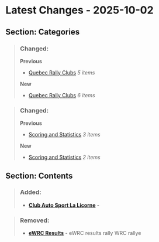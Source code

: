 # Latest Changes - 2025-10-02
## Section: Categories
>### Changed:
>**Previous**
> - [Quebec Rally Clubs](#quebec-rally-clubs) _5 items_
>
>**New**
> - [Quebec Rally Clubs](#quebec-rally-clubs) _6 items_

>### Changed:
>**Previous**
> - [Scoring and Statistics](#scoring-stats) _3 items_
>
>**New**
> - [Scoring and Statistics](#scoring-stats) _2 items_

## Section: Contents
>### Added:
> - <b><a href="http://www.casll.qc.ca/">Club Auto Sport La Licorne</a></b>  - 

>### Removed:
> - <b><a href="https://www.ewrc-results.com/">eWRC Results</a></b>  - eWRC results rally WRC rallye

